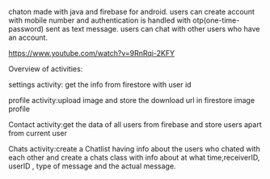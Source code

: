 chaton made with java and firebase for android.
users can create account with mobile number and authentication is handled with otp(one-time-password) sent as text message.
users can chat with other users who have an account.

https://www.youtube.com/watch?v=9RnRqi-2KFY


Overview of activities:

settings activity: get the info from firestore with user id

profile activity:upload image and store the download url in firestore image profile

Contact activity:get the data of all users from firebase and store users apart from current user

Chats activity:create a Chatlist having info about the users who chated with each other and create a chats class with info about at what time,receiverID, userID , type of message and the actual message.

